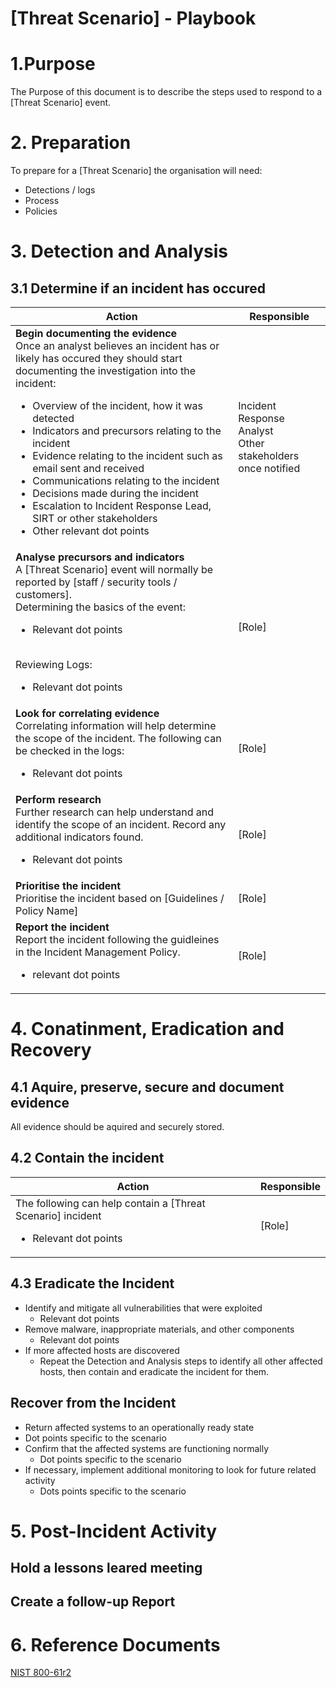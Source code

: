 # [Threat Scenario] - Playbook

# 1.Purpose
The Purpose of this document is to describe the steps used to respond to a [Threat Scenario] event.
# 2. Preparation
To prepare for a [Threat Scenario] the organisation will need:
* Detections / logs
* Process
* Policies


# 3. Detection and Analysis 
## 3.1 Determine if an incident has occured
|Action | Responsible |
|---|---|
| <b>Begin documenting the evidence</b> <br> Once an analyst believes an incident has or likely has occured they should start documenting the investigation into the incident: <br> <ul><li>Overview of the incident, how it was detected <li>Indicators and precursors relating to the incident  <li>Evidence relating to the incident such as email sent and received <li>Communications relating to the incident <li>Decisions made during the incident <li>Escalation to Incident Response Lead, SIRT or other stakeholders <li>Other relevant dot points </ul> | Incident Response Analyst <br> Other stakeholders once notified |
|<b>Analyse precursors and indicators</b><br> A [Threat Scenario] event will normally be reported by [staff / security tools / customers]. <br> Determining the basics of the event:<br><ul><li>Relevant dot points </ul><br> Reviewing Logs:<br><ul><li>Relevant dot points</ul>  | [Role] |
| <b> Look for correlating evidence</b><br> Correlating information will help determine the scope of the incident. The following can be checked in the logs: <ul><li>Relevant dot points</ul> | [Role] |
| <b>Perform research</b><br>Further research can help understand and identify the scope of an incident. Record any additional indicators found. <br><ul><li>Relevant dot points</ul> | [Role] | 
| <b>Prioritise the incident</b><br> Prioritise the incident based on [Guidelines / Policy Name] | [Role] |
| <b>Report the incident</b><br>Report the incident following the guidleines in the Incident Management Policy.<br><ul><li>relevant dot points</ul> | [Role] |

# 4. Conatinment, Eradication and Recovery
## 4.1 Aquire, preserve, secure and document evidence
All evidence should be aquired and securely stored.
## 4.2 Contain the incident
|Action | Responsible |
|---|---|
|The following can help contain a [Threat Scenario] incident <br><ul><li>Relevant dot points</ul> | [Role] |

## 4.3 Eradicate the Incident
* Identify and mitigate all vulnerabilities that were exploited
  * Relevant dot points
* Remove malware, inappropriate materials, and other components
  * Relevant dot points
* If more affected hosts are discovered
  * Repeat the Detection and Analysis steps to identify all other affected hosts, then contain and eradicate the incident for them.

## Recover from the Incident
* Return affected systems to an operationally ready state
 * Dot points specific to the scenario
* Confirm that the affected systems are functioning normally
  * Dot points specific to the scenario
* If necessary, implement additional monitoring to look for future related activity
  * Dots points specific to the scenario


# 5. Post-Incident Activity
## Hold a lessons leared meeting

## Create a follow-up Report

# 6. Reference Documents
[NIST 800-61r2](https://csrc.nist.gov/publications/detail/sp/800-61/rev-2/final) 
